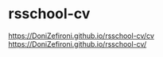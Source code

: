 # rsschool-cv
https://DoniZefironi.github.io/rsschool-cv/cv  
https://DoniZefironi.github.io/rsschool-cv/
